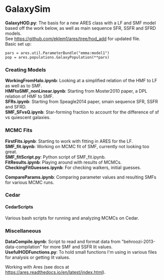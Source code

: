 # GalaxySim

**GalaxyHOD.py**: The basis for a new ARES class with a LF and SMF model based off the work below, as well as main sequence SFR, SSFR and SFRD models.   
See https://github.com/eklem1/ares/tree/hod_add for updated file.   
Basic set up:
```
pars = ares.util.ParameterBundle("emma:model1")
pop = ares.populations.GalaxyPopulation(**pars)
```
### Creating Models   
**WorkingFromHalo.ipynb**: Looking at a simplified relation of the HMF to LF as well as to SMF.   
**HMFtoSMF_nonLinear.ipynb**: Starting from Moster2010 paper, a DPL relation of HMF to SMF.  
**SFRs.ipynb**: Starting from Speagle2014 paper, smain sequence SFR, SSFR and SFRD.    
**SMF_SFvsQ.ipynb**: Star-forming fraction to account for the difference of sf vs quiescent galaxies.   

### MCMC Fits   
**FirstFits.ipynb**: Starting to work with fitting in ARES for the LF.  
**SMF_fit.ipynb**: Working on MCMC fit of SMF, currently not looking too great.  
**SMF_fitScript.py**: Python script of SMF_fit.ipynb.  
**FitResults.ipynb**: Playing around with results of MCMCs.   
**CheckingFitGuesses.ipynb**: For checking walkers, initial guesses.   
   
**CompareParams.ipynb**: Comparing parameter values and resulting SMFs for various MCMC runs.    

### Cedar   
#### CedarScripts   
Various bash scripts for running and analyzing MCMCs on Cedar.   

 
### Miscellaneous
**DataCompile.ipynb**: Script to read and format data from "behroozi-2013-data-compilation" for more SMF and SSFR lit values.   
**UsefulHODFunctions.py**: To hold small functions I'm using in various files for analysis or getting lit values.   

Working with Ares (see docs at https://ares.readthedocs.io/en/latest/index.html).
